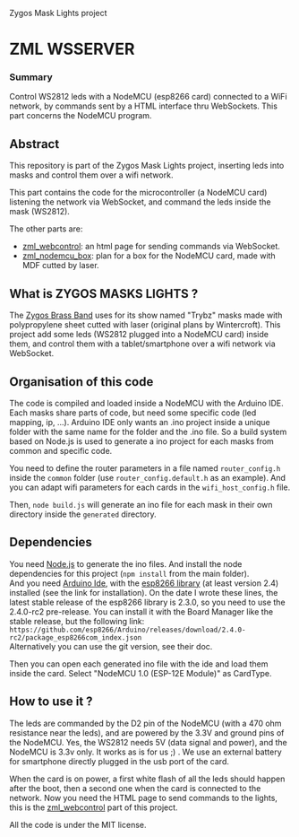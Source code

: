 Zygos Mask Lights project

ZML WSSERVER
============

### Summary

Control WS2812 leds with a NodeMCU (esp8266 card) connected to a WiFi network, by commands sent by a HTML interface thru WebSockets.
This part concerns the NodeMCU program.


Abstract
--------

This repository is part of the Zygos Mask Lights project, inserting leds into masks and control them over a wifi network.

This part contains the code for the microcontroller (a NodeMCU card) listening the network via WebSocket, and command the leds inside the mask (WS2812).

The other parts are:
- [zml_webcontrol](https://github.com/joliclic/zml_webcontrol): an html page for sending commands via WebSocket.
- [zml_nodemcu_box](https://github.com/joliclic/zml_nodemcu_box): plan for a box for the NodeMCU card, made with MDF cutted by laser.


What is ZYGOS MASKS LIGHTS ?
----------------------------

The [Zygos Brass Band](http://zygos.fr) uses for its show named "Trybz" masks made with polypropylene sheet cutted with laser (original plans by Wintercroft). This project add some leds (WS2812 plugged into a NodeMCU card) inside them, and control them with a tablet/smartphone over a wifi network via WebSocket.


Organisation of this code
-------------------------

The code is compiled and loaded inside a NodeMCU with the Arduino IDE. Each masks share parts of code, but need some specific code (led mapping, ip, ...).
Arduino IDE only wants an .ino project inside a unique folder with the same name for the folder and the .ino file.
So a build system based on Node.js is used to generate a ino project for each masks from common and specific code.

You need to define the router parameters in a file named `router_config.h` inside the `common` folder (use `router_config.default.h` as an example).
And you can adapt wifi parameters for each cards in the `wifi_host_config.h` file.

Then, `node build.js` will generate an ino file for each mask in their own directory inside the `generated` directory.


Dependencies
------------

You need [Node.js](https://nodejs.org) to generate the ino files. And install the node dependencies for this project (`npm install` from the main folder).  
And you need [Arduino Ide](https://www.arduino.cc/en/main/software), with the [esp8266 library](https://github.com/esp8266/Arduino) (at least version 2.4) installed (see the link for installation).
On the date I wrote these lines, the latest stable release of the esp8266 library is 2.3.0, so you need to use the 2.4.0-rc2 pre-release. You can install it with the Board Manager like the stable release, but the following link:  
`https://github.com/esp8266/Arduino/releases/download/2.4.0-rc2/package_esp8266com_index.json`  
Alternatively you can use the git version, see their doc.

Then you can open each generated ino file with the ide and load them inside the card. Select "NodeMCU 1.0 (ESP-12E Module)" as CardType.


How to use it ?
--------------- 

The leds are commanded by the D2 pin of the NodeMCU (with a 470 ohm resistance near the leds), and are powered by the 3.3V and ground pins of the NodeMCU. Yes, the WS2812 needs 5V (data signal and power), and the NodeMCU is 3.3v only. It works as is for us ;) . We use an external battery for smartphone directly plugged in the usb port of the card.

When the card is on power, a first white flash of all the leds should happen after the boot, then a second one when the card is connected to the network.
Now you need the HTML page to send commands to the lights, this is the [zml_webcontrol](https://github.com/joliclic/zml_webcontrol) part of this project. 


All the code is under the MIT license.
